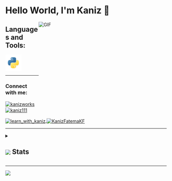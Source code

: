 # Hello World, I'm Kaniz 👋

<img align="right" alt="GIF" src="https://github.com/arsentieva/arsentieva/blob/main/code.gif?raw=true" width="400" height="300" />

## Languages and Tools:
[<img align="left" alt="python" width="50px" src="https://raw.githubusercontent.com/github/explore/80688e429a7d4ef2fca1e82350fe8e3517d3494d/topics/python/python.png" />](https://www.youtube.com/@KanizFatemaKF)

<br clear="left"/>

---

### Connect with me:

<p align="left">
  <a href="https://twitter.com/kanizworks" target="blank">
    <img align="center" src="https://raw.githubusercontent.com/rahuldkjain/github-profile-readme-generator/master/src/images/icons/Social/twitter.svg" alt="kanizworks" height="30" width="40" />
  </a>
  <a href="https://linkedin.com/in/kaniz111" target="blank">
    <img align="center" src="https://raw.githubusercontent.com/rahuldkjain/github-profile-readme-generator/master/src/images/icons/Social/linked-in-alt.svg" alt="kaniz111" height="30" width="40" />
  </a>
  <a href="https://instagram.com/learn_with_kaniz" target="blank">
    <img align="center" src="https://raw.githubusercontent.com/rahuldkjain/github-profile-readme-generator/master/src/images/icons/Social/instagram.svg" alt="learn_with_kaniz" height="30" width="40" />
  </a>
  <a href="https://www.youtube.com/@KanizFatemaKF" target="blank">
    <img align="center" src="https://raw.githubusercontent.com/rahuldkjain/github-profile-readme-generator/master/src/images/icons/Social/youtube.svg" alt="KanizFatemaKF" height="30" width="40" />
  </a>
</p>

---

<details>
  <summary><h2><img align="center" src="https://github.com/kaniz-codes/kaniz-codes/blob/main/icons/stats.gif" width="32"/> Stats</h2></summary>
  <div align="center">
    <img src="https://github-readme-stats.vercel.app/api?username=kaniz-codes&theme=tokyonight&hide_border=false&include_all_commits=true&count_private=false" alt="GitHub Stats"><br/>
    <img src="https://github-readme-streak-stats.herokuapp.com/?user=kaniz-codes&theme=tokyonight&hide_border=false" alt="GitHub Streak Stats"><br/>
    <img src="https://github-readme-stats.vercel.app/api/top-langs/?username=kaniz-codes&theme=tokyonight&hide_border=false&include_all_commits=true&count_private=false&layout=compact" alt="Top Languages"><br/>
    <img src="https://github-readme-activity-graph.vercel.app/graph?username=kaniz-codes&theme=tokyo-night" alt="Activity Graph">
  </div>
</details>



---


[![](https://visitcount.itsvg.in/api?id=kaniz-codes&icon=5&color=1)](https://visitcount.itsvg.in)

<!-- Proudly created with GPRM ( https://gprm.itsvg.in ) -->
